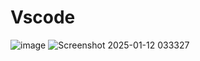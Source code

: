 # Vscode
![image](https://github.com/user-attachments/assets/a48f1d00-2df6-4a42-930e-0d47daf53a32)
![Screenshot 2025-01-12 033327](https://github.com/user-attachments/assets/088a8a74-2259-4e29-95be-36dbcc96a14f)
